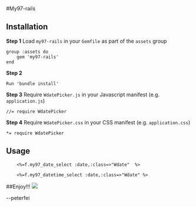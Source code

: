 #My97-rails
## Installation
**Step 1**
Load `my97-rails` in your `Gemfile` as part of the `assets` group

```
group :assets do 
    gem 'my97-rails'
end
```
**Step 2**
```
Run 'bundle install'
```
**Step 3**
Require `WdatePicker.js` in your Javascript manifest (e.g. `application.js`)
```
//= require WdatePicker
```
**Step 4**
Require `WdatePicker.css` in your CSS manifest (e.g. `application.css`)
```
*= require WdatePicker
```
## Usage

```
    <%=f.my97_date_select :date,:class=>"Wdate"  %>

    <%=f.my97_datetime_select :date,:class=>"Wdate" %>

```

##Enjoy!!!
![](http://l.ruby-china.org/photo/f1328a8b7a2e874c95105f5777f89838.png)

--peterfei
